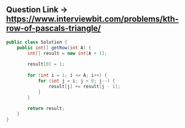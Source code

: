 ## Question Link ->  https://www.interviewbit.com/problems/kth-row-of-pascals-triangle/

```Java
public class Solution {
    public int[] getRow(int A) {
        int[] result = new int[A + 1];
        
        result[0] = 1;
        
        for (int i = 1; i <= A; i++) {
            for (int j = i; j > 0; j--) {
                result[j] += result[j - 1];
            }
        }
        
        return result;
    }
}


````
